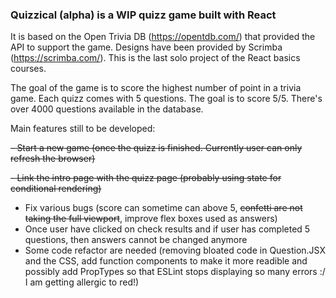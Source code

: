 ### Quizzical (alpha) is a WIP quizz game built with React

It is based on the Open Trivia DB (https://opentdb.com/) that provided the API to support the game. Designs have been provided by Scrimba (https://scrimba.com/). This is the last solo project of the React basics courses.

The goal of the game is to score the highest number of point in a trivia game.
Each quizz comes with 5 questions. The goal is to score 5/5. There's over 4000 questions available in the database.

Main features still to be developed:

~~- Start a new game (once the quizz is finished. Currently user can only refresh the browser)~~

~~- Link the intro page with the quizz page (probably using state for conditional rendering)~~

- Fix various bugs (score can sometime can above 5, ~~confetti are not taking the full viewport~~, improve flex boxes used as answers)
- Once user have clicked on check results and if user has completed 5 questions, then answers cannot be changed anymore
- Some code refactor are needed (removing bloated code in Question.JSX and the CSS, add function components to make it more readible and possibly add PropTypes so that ESLint stops displaying so many errors :/ I am getting allergic to red!)
